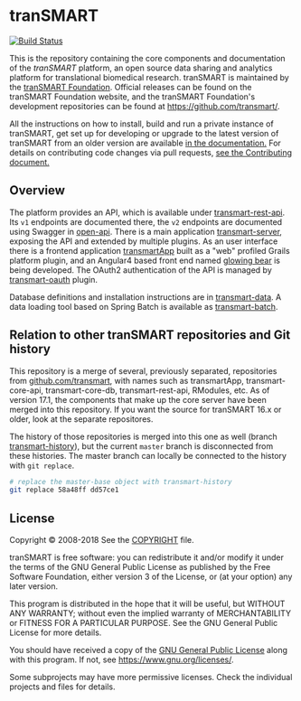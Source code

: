 # tranSMART
[![Build Status](https://travis-ci.org/thehyve/transmart-core.svg?branch=master)](https://travis-ci.org/thehyve/transmart-core/branches)

This is the repository containing the core components and documentation of the _tranSMART_ platform,
an open source data sharing and analytics platform for translational biomedical research. tranSMART
is maintained by the [tranSMART Foundation](http://transmartfoundation.org). Official releases
can be found on the tranSMART Foundation website, and the tranSMART Foundation's development repositories
can be found at <https://github.com/transmart/>.

All the instructions on how to install, build and run a private instance of tranSMART, get set up for developing or upgrade to the latest version of tranSMART from an older version are available [in the documentation.](https://USERNAME.github.io/transmart-core/.)  For details on contributing code changes via pull requests, [see the Contributing document.](CONTRIBUTING.md)

## Overview

The platform provides an API, which is available under [transmart-rest-api](transmart-rest-api).
Its `v1` endpoints are documented there, the `v2` endpoints are documented using Swagger in [open-api](open-api).
There is a main application [transmart-server](transmart-server), exposing the API and extended by multiple plugins. As an user interface there is a frontend application [transmartApp](transmartApp) built as a "web" profiled Grails platform plugin, and an Angular4 based
front end named [glowing bear](https://github.com/thehyve/glowing-bear) is being developed.
The OAuth2 authentication of the API is managed by [transmart-oauth](transmart-oauth) plugin.

Database definitions and installation instructions are in [transmart-data](transmart-data).
A data loading tool based on Spring Batch is available as [transmart-batch](transmart-batch).


## Relation to other tranSMART repositories and Git history

This repository is a merge of several, previously separated, repositories from [github.com/transmart](https://github.com/transmart/),
with names such as transmartApp, transmart-core-api, transmart-core-db, transmart-rest-api, RModules, etc.
As of version 17.1, the components that make up the core server have been merged into this repository.
If you want the source for tranSMART 16.x or older, look at the separate repositores.

The history of those repositories is merged into this one as well (branch [transmart-history](../../tree/transmart-history)),
but the current `master` branch is disconnected from these histories.
The master branch can locally be connected to the history with `git replace`.
```bash
# replace the master-base object with transmart-history
git replace 58a48ff dd57ce1
```

## License

Copyright &copy; 2008-2018
See the [COPYRIGHT](COPYRIGHT) file.

tranSMART is free software: you can redistribute it and/or modify it under the terms of the GNU General Public License as published by the Free Software Foundation, either version 3 of the License, or (at your option) any later version.

This program is distributed in the hope that it will be useful,
but WITHOUT ANY WARRANTY; without even the implied warranty of
MERCHANTABILITY or FITNESS FOR A PARTICULAR PURPOSE.  See the
GNU General Public License for more details.

You should have received a copy of the [GNU General Public License](LICENSE) along with this program. If not, see https://www.gnu.org/licenses/.


Some subprojects may have more permissive licenses. Check the individual projects and files for details.

